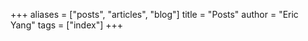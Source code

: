 +++
aliases = ["posts", "articles", "blog"]
title = "Posts"
author = "Eric Yang"
tags = ["index"]
+++
